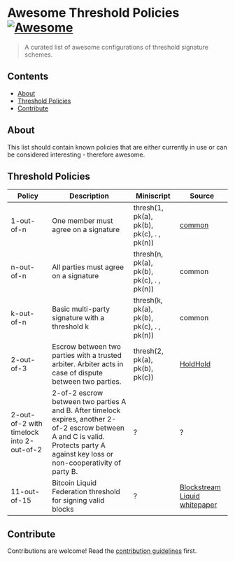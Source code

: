 # Awesome Threshold Policies [![Awesome](https://awesome.re/badge.svg)](https://awesome.re)

> A curated list of awesome configurations of threshold signature schemes.

## Contents

- [About](#about)
- [Threshold Policies](#threshold-policies)
- [Contribute](#contribute)

## About

This list should contain known policies that are either currently in use or can be considered interesting - therefore awesome.

## Threshold Policies

| Policy | Description | Miniscript | Source |
|---------------|---------------------|-------------|---------------|
| 1-out-of-n | One member must agree on a signature | thresh(1, pk(a), pk(b), pk(c), . , pk(n))| [common](http://example.com) |
| n-out-of-n | All parties must agree on a signature | thresh(n, pk(a), pk(b), pk(c), . , pk(n))| common |
| k-out-of-n | Basic multi-party signature with a threshold k | thresh(k, pk(a), pk(b), pk(c), . , pk(n))| common |
| 2-out-of-3 | Escrow between two parties with a trusted arbiter. Arbiter acts in case of dispute between two parties. | thresh(2, pk(a), pk(b), pk(c))| [HoldHold](https://hodlhodl.com/pages/help)  |
| 2-out-of-2 with timelock into 2-out-of-2 | 2-of-2 escrow between two parties A and B. After timelock expires, another 2-of-2 escrow between A and C is valid. Protects party A against key loss or non-cooperativity of party B. | ? | ? |
| 11-out-of-15 | Bitcoin Liquid Federation threshold for signing valid blocks | ? | [Blockstream Liquid whitepaper](https://blockstream.com/assets/downloads/pdf/liquid-whitepaper.pdf) |

## Contribute

Contributions are welcome! Read the [contribution guidelines](contributing.md) first.
